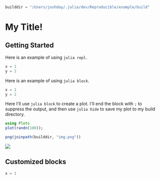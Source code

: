 ```julia hide
builddir = "/Users/joshday/.julia/dev/Reproducible/example/build"
```

# My Title!

## Getting Started

Here is an example of using `julia repl`.

```julia
x = 1 
y = 2
```

Here is an example of using `julia block`.

```julia
x = 1 
y = 2
```

Here I'll use `julia block` to create a plot.  I'll end the block 
with `;` to suppress the output, and then use `julia hide` to save
my plot to my build directory.

```julia block
using Plots
plot(randn(100));
```

```julia hide
png(joinpath(builddir, "img.png"))
```

![](img.png)

## Customized blocks

```julia custom
x = 1
```
